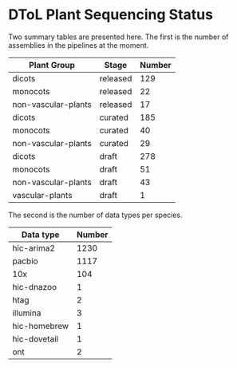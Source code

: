 # DToL Plant Sequencing Status

Two summary tables are presented here. The first is the number of assemblies in the pipelines at the moment.

| Plant Group | Stage | Number |
| --- | --- | --- |
| dicots | released | 129 |
| monocots | released | 22 |
| non-vascular-plants | released | 17 |
| dicots | curated | 185 |
| monocots | curated | 40 |
| non-vascular-plants | curated | 29 |
| dicots | draft | 278 |
| monocots | draft | 51 |
| non-vascular-plants | draft | 43 |
| vascular-plants | draft | 1 |

The second is the number of data types per species.

| Data type | Number |
| --- | --- |
| hic-arima2 | 1230 |
| pacbio | 1117 |
| 10x | 104 |
| hic-dnazoo | 1 |
| htag | 2 |
| illumina | 3 |
| hic-homebrew | 1 |
| hic-dovetail | 1 |
| ont | 2 |
